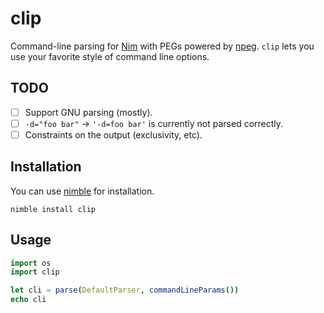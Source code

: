 # clip

Command-line parsing for [Nim](https://nim-lang.org/) with PEGs powered
by [npeg](https://github.com/zevv/npeg). `clip` lets you use your favorite
style of command line options.  

## TODO

- [ ] Support GNU parsing (mostly).
- [ ] `-d="foo bar"` -> `'-d=foo bar'` is currently not parsed correctly.
- [ ] Constraints on the output (exclusivity, etc).

## Installation

You can use [nimble](https://github.com/nim-lang/nimble) for installation.

```
nimble install clip
```

## Usage

```nim
import os
import clip

let cli = parse(DefaultParser, commandLineParams())
echo cli
```
